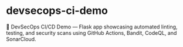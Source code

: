 # devsecops-ci-demo
🔐 DevSecOps CI/CD Demo — Flask app showcasing automated linting, testing, and security scans using GitHub Actions, Bandit, CodeQL, and SonarCloud.
